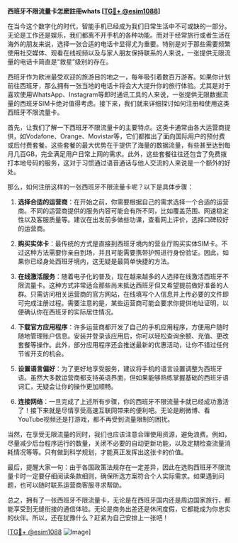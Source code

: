 **西班牙不限流量卡怎麽註冊whats [[TG💪+ @esim1088](https://t.me/s/esim1088)]**

在当今这个数字化的时代，智能手机已经成为我们日常生活中不可或缺的一部分。无论是工作还是娱乐，我们都离不开手机的各种功能。而对于经常旅行或者生活在海外的朋友来说，选择一张合适的电话卡显得尤为重要。特别是对于那些需要频繁使用社交媒体、观看在线视频以及与家人朋友保持联系的人来说，一张提供无限流量的电话卡简直是“救星”级别的存在。

西班牙作为欧洲最受欢迎的旅游目的地之一，每年吸引着数百万游客。如果你计划前往西班牙，那么拥有一张当地的电话卡将会大大提升你的旅行体验。尤其是对于喜欢使用WhatsApp、Instagram等即时通讯工具的人来说，一张提供无限数据流量的西班牙SIM卡绝对值得考虑。接下来，我们就来详细探讨如何注册和使用这类西班牙不限流量卡。

首先，让我们了解一下西班牙不限流量卡的主要特点。这类卡通常由各大运营商提供，如Vodafone、Orange、Movistar等，它们都推出了面向国际用户的预付费或后付费套餐。这些套餐的最大优势在于提供了海量的数据流量，有些甚至达到每月几百GB，完全满足用户日常上网的需求。此外，这些套餐往往还包含了免费拨打本地号码的服务，这对于习惯通过语音通话与他人交流的人来说是一个额外的好处。

那么，如何注册这样的一张西班牙不限流量卡呢？以下是具体步骤：

1. **选择合适的运营商**：在开始之前，你需要根据自己的需求选择一个合适的运营商。不同的运营商提供的服务内容可能会有所不同，比如覆盖范围、网速稳定性以及客服质量等。建议在出发前多做些功课，查看网上评价，选择口碑较好的运营商。

2. **购买实体卡**：最传统的方式是直接到西班牙境内的营业厅购买实体SIM卡。不过这种方法需要你亲自到场，并且可能需要携带护照进行身份验证。因此，如果你已经身处西班牙境内，这无疑是最简单快捷的方法。

3. **在线激活服务**：随着电子化的普及，现在越来越多的人选择在线激活西班牙不限流量卡。这种方式非常适合那些尚未抵达西班牙但又希望提前做好准备的人群。只需访问相关运营商的官方网站，在线填写个人信息并上传必要的文件即可完成注册过程。需要注意的是，某些运营商可能会要求你提供地址证明，以便确认你在西班牙的实际居住情况。

4. **下载官方应用程序**：许多运营商都开发了自己的手机应用程序，方便用户随时随地管理账户信息。安装并登录该应用后，你可以轻松查询余额、充值、更改套餐等操作。此外，部分应用程序还会推送最新的优惠活动，让你不错过任何节省开支的机会。

5. **设置语言偏好**：为了更好地享受服务，建议将手机的语言设置调整为西班牙语。虽然大多数运营商都支持英语界面，但如果能够熟练掌握基础的西班牙语词汇，无疑会让你的操作更加顺畅。

6. **连接网络**：一旦完成了上述所有步骤，你的西班牙不限流量卡就已经成功激活了！接下来就是尽情享受高速互联网带来的便利吧。无论是刷微博、看YouTube视频还是打游戏，都不再受到流量限制的困扰。

当然，在享受无限流量的同时，我们也应该注意合理使用资源，避免浪费。例如，尽量减少后台程序运行的数量，关闭不必要的自动更新功能，以及定期检查流量消耗情况等等。只有做到科学规划，才能真正发挥出这张卡的价值。

最后，提醒大家一句：由于各国政策法规存在一定差异，因此在选购西班牙不限流量卡时一定要仔细阅读条款细则，确保所选方案符合个人实际需求。如果遇到问题，也可以随时联系运营商客服寻求帮助。

总之，拥有了一张西班牙不限流量卡，无论是在西班牙国内还是周边国家旅行，都能享受到无缝衔接的通信体验。无论是商务出差还是休闲度假，它都能成为你忠实的伙伴。所以，还在犹豫什么？赶紧为自己安排上一张吧！

[[TG💪+ @esim1088](https://t.me/s/esim1088) ![Image](https://i.postimg.cc/4NQfJmqS/Snipaste-2025-05-13-00-14-12.png)]